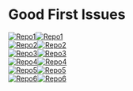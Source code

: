 # Good First Issues

[![Repo1](https://pse-gfis.vercel.app/api/issue-preview?issueIndex=0#gh-dark-mode-only)](https://pse-gfis.vercel.app/api/issue-redirect?repoIndex=0&issueIndex=0#gh-dark-mode-only)[![Repo1](https://pse-gfis.vercel.app/api/issue-preview?lightMode=true&issueIndex=0#gh-light-mode-only)](https://pse-gfis.vercel.app/api/issue-redirect?repoIndex=0&issueIndex=0#gh-light-mode-only)  
[![Repo2](https://pse-gfis.vercel.app/api/issue-preview?issueIndex=1#gh-dark-mode-only)](https://pse-gfis.vercel.app/api/issue-redirect?repoIndex=0&issueIndex=1#gh-dark-mode-only)[![Repo2](https://pse-gfis.vercel.app/api/issue-preview?lightMode=true&issueIndex=1#gh-light-mode-only)](https://pse-gfis.vercel.app/api/issue-redirect?repoIndex=0&issueIndex=1#gh-light-mode-only)  
[![Repo3](https://pse-gfis.vercel.app/api/issue-preview?issueIndex=2#gh-dark-mode-only)](https://pse-gfis.vercel.app/api/issue-redirect?repoIndex=0&issueIndex=2#gh-dark-mode-only)[![Repo3](https://pse-gfis.vercel.app/api/issue-preview?lightMode=true&issueIndex=2#gh-light-mode-only)](https://pse-gfis.vercel.app/api/issue-redirect?repoIndex=0&issueIndex=2#gh-light-mode-only)  
[![Repo4](https://pse-gfis.vercel.app/api/issue-preview?issueIndex=3#gh-dark-mode-only)](https://pse-gfis.vercel.app/api/issue-redirect?repoIndex=1&issueIndex=0#gh-dark-mode-only)[![Repo4](https://pse-gfis.vercel.app/api/issue-preview?lightMode=true&issueIndex=3#gh-light-mode-only)](https://pse-gfis.vercel.app/api/issue-redirect?repoIndex=1&issueIndex=0#gh-light-mode-only)  
[![Repo5](https://pse-gfis.vercel.app/api/issue-preview?issueIndex=4#gh-dark-mode-only)](https://pse-gfis.vercel.app/api/issue-redirect?repoIndex=1&issueIndex=1#gh-dark-mode-only)[![Repo5](https://pse-gfis.vercel.app/api/issue-preview?lightMode=true&issueIndex=4#gh-light-mode-only)](https://pse-gfis.vercel.app/api/issue-redirect?repoIndex=1&issueIndex=1#gh-light-mode-only)  
[![Repo6](https://pse-gfis.vercel.app/api/issue-preview?issueIndex=5#gh-dark-mode-only)](https://pse-gfis.vercel.app/api/issue-redirect?repoIndex=1&issueIndex=2#gh-dark-mode-only)[![Repo6](https://pse-gfis.vercel.app/api/issue-preview?lightMode=true&issueIndex=5#gh-light-mode-only)](https://pse-gfis.vercel.app/api/issue-redirect?repoIndex=1&issueIndex=2#gh-light-mode-only)
